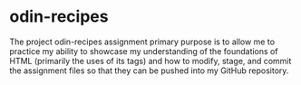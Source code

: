 # odin-recipes

The project odin-recipes assignment primary purpose is to allow me to practice my ability to showcase my understanding of the foundations of HTML (primarily the uses of its tags) and how to modify, stage, and commit the assignment files so that they can be pushed into my GitHub repository.